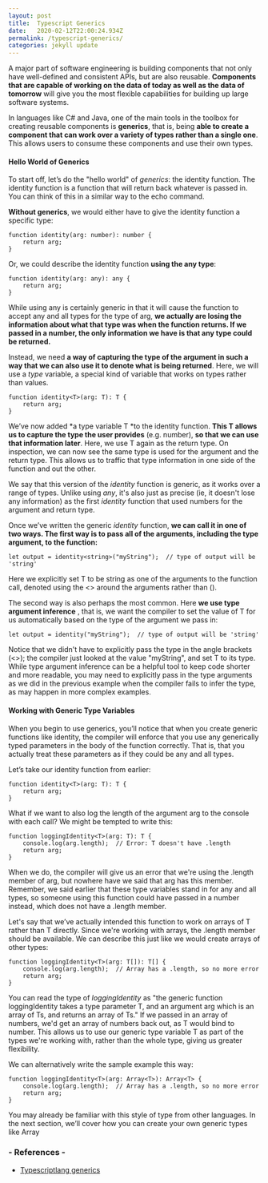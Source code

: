 ```yaml
---
layout: post
title:  Typescript Generics
date:   2020-02-12T22:00:24.934Z
permalink: /typescript-generics/
categories: jekyll update
---
```

A major part of software engineering is building components that not only have well-defined and consistent APIs, but are also reusable. **Components that are capable of working on the data of today as well as the data of tomorrow** will give you the most flexible capabilities for building up large software systems.

In languages like C# and Java, one of the main tools in the toolbox for creating reusable components is **generics**, that is, being **able to create a component that can work over a variety of types rather than a single one**. This allows users to consume these components and use their own types.

#### Hello World of Generics
To start off, let’s do the "hello world" of *generics*: the identity function. The identity function is a function that will return back whatever is passed in. You can think of this in a similar way to the echo command.

**Without generics**, we would either have to give the identity function a specific type:
```
function identity(arg: number): number {
    return arg;
}
```
Or, we could describe the identity function **using the any type**:

```
function identity(arg: any): any {
    return arg;
}
```
While using any is certainly generic in that it will cause the function to accept any and all types for the type of arg, **we actually are losing the information about what that type was when the function returns. If we passed in a number, the only information we have is that any type could be returned.**

Instead, we need **a way of capturing the type of the argument in such a way that we can also use it to denote what is being returned**. Here, we will use a *type* variable, a special kind of variable that works on types rather than values.

```
function identity<T>(arg: T): T {
    return arg;
}
```
We’ve now added *a type variable T *to the identity function. **This T allows us to capture the type the user provides** (e.g. number), **so that we can use that information later**. Here, we use T again as the return type. On inspection, we can now see the same type is used for the argument and the return type. This allows us to traffic that type information in one side of the function and out the other.

We say that this version of the *identity* function is generic, as it works over a range of types. Unlike using *any*, it's also just as precise (ie, it doesn't lose any information) as the first *identity* function that used numbers for the argument and return type.

Once we’ve written the generic *identity* function, **we can call it in one of two ways. The first way is to pass all of the arguments, including the type argument, to the function:**

```
let output = identity<string>("myString");  // type of output will be 'string'
```

Here we explicitly set T to be string as one of the arguments to the function call, denoted using the <> around the arguments rather than ().

The second way is also perhaps the most common. Here **we use type argument inference** , that is, we want the compiler to set the value of T for us automatically based on the type of the argument we pass in:

```
let output = identity("myString");  // type of output will be 'string'
```
Notice that we didn't have to explicitly pass the type in the angle brackets (<>); the compiler just looked at the value "myString", and set T to its type. While type argument inference can be a helpful tool to keep code shorter and more readable, you may need to explicitly pass in the type arguments as we did in the previous example when the compiler fails to infer the type, as may happen in more complex examples.

#### Working with Generic Type Variables
When you begin to use generics, you’ll notice that when you create generic functions like identity, the compiler will enforce that you use any generically typed parameters in the body of the function correctly. That is, that you actually treat these parameters as if they could be any and all types.

Let’s take our identity function from earlier:

```
function identity<T>(arg: T): T {
    return arg;
}
```
What if we want to also log the length of the argument arg to the console with each call? We might be tempted to write this:

```
function loggingIdentity<T>(arg: T): T {
    console.log(arg.length);  // Error: T doesn't have .length
    return arg;
}
```
When we do, the compiler will give us an error that we're using the .length member of arg, but nowhere have we said that arg has this member. Remember, we said earlier that these type variables stand in for any and all types, so someone using this function could have passed in a number instead, which does not have a .length member.

Let's say that we’ve actually intended this function to work on arrays of T rather than T directly. Since we're working with arrays, the .length member should be available. We can describe this just like we would create arrays of other types:

```
function loggingIdentity<T>(arg: T[]): T[] {
    console.log(arg.length);  // Array has a .length, so no more error
    return arg;
}
```

You can read the type of *loggingIdentity* as "the generic function loggingIdentity takes a type parameter T, and an argument arg which is an array of Ts, and returns an array of Ts." If we passed in an array of numbers, we'd get an array of numbers back out, as T would bind to number. This allows us to use our generic type variable T as part of the types we're working with, rather than the whole type, giving us greater flexibility.

We can alternatively write the sample example this way:

```
function loggingIdentity<T>(arg: Array<T>): Array<T> {
    console.log(arg.length);  // Array has a .length, so no more error
    return arg;
}
```

You may already be familiar with this style of type from other languages. In the next section, we’ll cover how you can create your own generic types like Array<T>

### - References -

- [Typescriptlang generics](https://www.typescriptlang.org/docs/handbook/generics.html)
